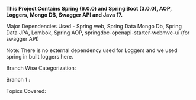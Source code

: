**This Project Contains
Spring (6.0.0) and Spring Boot (3.0.0), AOP, Loggers, Mongo DB, Swagger API and Java 17.**

Major Dependencies Used - Spring web, Spring Data Mongo Db, Spring Data JPA, Lombok, Spring AOP, springdoc-openapi-starter-webmvc-ui (for swagger API)

Note: There is no external dependency used for Loggers and we used spring in built loggers here. 

Branch Wise Categorization:

Branch 1 : 

Topics Covered: 
